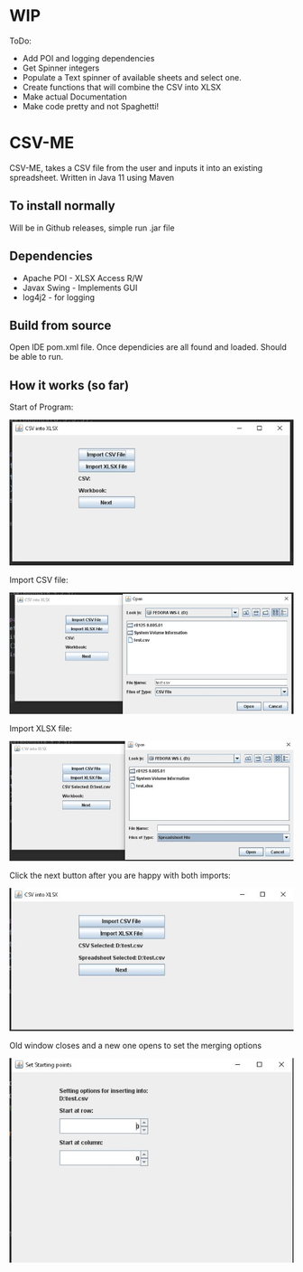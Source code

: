 # WIP

ToDo:

* Add POI and logging dependencies
* Get Spinner integers
* Populate a Text spinner of available sheets and select one.
* Create functions that will combine the CSV into XLSX 
* Make actual Documentation
* Make code pretty and not Spaghetti!


# CSV-ME
CSV-ME, takes a CSV file from the user and inputs it into an existing spreadsheet. Written in Java 11 using Maven

## To install normally

Will be in Github releases, simple run .jar file

## Dependencies

* Apache POI - XLSX Access R/W
* Javax Swing - Implements GUI
* log4j2 - for logging


## Build from source

Open IDE pom.xml file. Once dependicies are all found and loaded. Should be able to run.


## How it works (so far)


Start of Program: 

![](https://github.com/bnorthern42/C-Sheet/blob/main/images/FirstOpen.JPG?raw=true)

Import CSV file:

![](https://github.com/bnorthern42/C-Sheet/blob/main/images/FileOpen_CSV.JPG?raw=true)

Import XLSX file:

![](https://github.com/bnorthern42/C-Sheet/blob/main/images/FileOpen_XLSX.JPG?raw=true)

Click the next button after you are happy with both imports:

![](https://github.com/bnorthern42/C-Sheet/blob/main/images/click_next_main.JPG?raw=true)

Old window closes and a new one opens to set the merging options

![](https://github.com/bnorthern42/C-Sheet/blob/main/images/starting_points_gui.JPG?raw=true)

